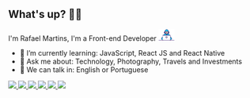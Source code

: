 ## What's up? 👋🏻 

I'm Rafael Martins, I'm a Front-end Developer <img src="https://github.com/rafaelmartins92/rafaelmartins92/blob/master/developer.gif" width="32px">

- 🚀 I’m currently learning: JavaScript, React JS and React Native
- 💬 Ask me about: Technology, Photography, Travels and Investments
- 📣 We can talk in: English or Portuguese

<p>
  <a
    href="https://rafaelmartins92.github.io/portfolio/"
    alt="Portfolio"
    target="blank"
  >
    <img src="https://img.shields.io/badge/-rafaelmartins92.com-6633cc?style=flat&logo=Polymer-Project&logoColor=white" />
  </a>
  <a
    href="https://www.instagram.com/raafs92" 
    alt="Instagram"
    target="blank"
  >
    <img src="https://img.shields.io/badge/-Instagram-6633cc?style=flat&logo=Instagram&logoColor=white" />
  </a>
  <a
    href="https://www.linkedin.com/in/rafael-martins92/" 
    alt="LinkedIn"
    target="blank"
  >
    <img src="https://img.shields.io/badge/-LinkedIn-6633cc?style=flat&logo=Linkedin&logoColor=white" />
  </a>
  <a
    href="https://medium.com/@rafael.martins92" 
    alt="Medium"
    target="blank"
  >
    <img src="https://img.shields.io/badge/-Medium-6633cc?style=flat&logo=Medium&logoColor=white" />
  </a>
  <a
    href="mailto:rafael.martins92@outlook.com" 
    alt="Outlook"
    target="blank"
  >
    <img src="https://img.shields.io/badge/-Outlook-6633cc?style=flat&logo=microsoft-outlook&logoColor=white" />
  </a>
  <a
    href="https://whats.link/rafaelmartins1992" 
    alt="WhatsApp"
    target="blank"
  >
    <img src="https://img.shields.io/badge/-WhatsApp-6633cc?style=flat&logo=WhatsApp&logoColor=white" />
  </a>
  
<!--
**rafaelmartins92/rafaelmartins92** is a ✨ _special_ ✨ repository because its `README.md` (this file) appears on your GitHub profile.

Here are some ideas to get you started:

- 🔭 I’m currently working on my personal blog with Gatsby, React, GraphQL and Netlify 
- 🌱 I’m currently learning ...
- 👯 I’m looking to collaborate on ...
- 🤔 I’m looking for help with ...
- 💬 Ask me about ...
- 📫 How to reach me: ...
- 😄 Pronouns: ...
- ⚡ Fun fact: ...

### Useful links: 
[👉🏻 Portfolio](https://rafaelmartins92.github.io/portfolio/) [👉🏻 Linkedin](https://www.linkedin.com/in/rafael-martins92/) [👉🏻 Medium](https://medium.com/@rafael.martins92) [👉🏻 Instagram](https://www.instagram.com/raafs92)

-->
